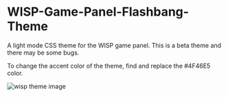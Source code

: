 # WISP-Game-Panel-Flashbang-Theme
A light mode CSS theme for the WISP game panel. This is a beta theme and there may be some bugs. 

To change the accent color of the theme, find and replace the #4F46E5 color. 

![wisp theme image](https://cdn.discordapp.com/attachments/749570444734103584/1148675163324436661/image.png)
